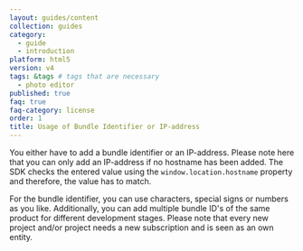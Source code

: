 ```yaml
---
layout: guides/content
collection: guides
category:
  - guide
  - introduction
platform: html5
version: v4
tags: &tags # tags that are necessary
  - photo editor
published: true
faq: true
faq-category: license
order: 1
title: Usage of Bundle Identifier or IP-address
---
```


You either have to add a bundle identifier or an IP-address. Please note here that you can only add an IP-address if no hostname has been added. The SDK checks the entered value using the `window.location.hostname` property and therefore, the value has to match. 

For the bundle identifier, you can use characters, special signs or numbers as you like. Additionally, you can add multiple bundle ID's of the same product for different development stages. Please note that every new project and/or project needs a new subscription and is seen as an own entity.